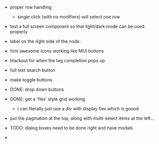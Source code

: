 - proper row handling

    - single click (with no modifiers) will select one row 


- test a full screen component so that light/dark mode can be used properly

- label on the right side of the node.

- font awesome icons working like MUI buttons
- blackout for when the tag completion pops up
- full text search button
- make toggle buttons
- DONE: drop down buttons 
- DONE: get a 'flex' style grid working
    - I can literally just use a div with display flex which is goood


- put the pagination at the top, along with multi-select items at the left... 


- TODO: dialog boxes need to be done right and have modals

- 
